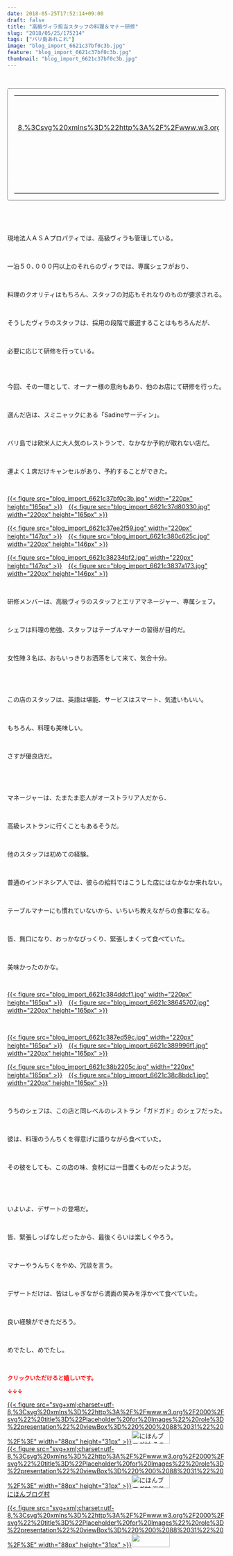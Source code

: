 ```yaml
---
date: 2018-05-25T17:52:14+09:00
draft: false
title: "高級ヴィラ担当スタッフの料理＆マナー研修"
slug: "2018/05/25/175214"
tags: ["バリ島あれこれ"]
image: "blog_import_6621c37bf0c3b.jpg"
feature: "blog_import_6621c37bf0c3b.jpg"
thumbnail: "blog_import_6621c37bf0c3b.jpg"
---
```

<p> </p><div contenteditable="false" style="padding: 15px; border-radius: 4px; border: 1px dotted currentColor; border-image: none;"><table border="0" cellpadding="0" cellspacing="0" style="margin: 0px; table-layout: fixed;" width="100%">	<tbody width="100%">		<tr>			<td aligin="center" style="vertical-align: middle;" width="95"><span style="text-align: center; display: block;"><a href="affiliate.do?affiliateId=37308017" alt0="BlogAffiliate" target="_blank" rel="nofollow">{{< figure src="svg+xml;charset=utf-8,%3Csvg%20xmlns%3D%22http%3A%2F%2Fwww.w3.org%2F2000%2Fsvg%22%20title%3D%22Placeholder%20for%20Images%22%20role%3D%22presentation%22%20viewBox%3D%220%200%201%201%22%20%2F%3E"  >}}<noscript><img alt="稼げる人の常識、稼げない人の常識" border="0" data-img="affiliate" src="https://images-fe.ssl-images-amazon.com/images/I/51Ft8zEBpkL._SL160_.jpg" style="margin: 0px; vertical-align: middle; max-width: 95px;"></noscript></a></span></td>			<td style="line-height: 1.5; padding-left: 15px; vertical-align: middle;"><a href="affiliate.do?affiliateId=37308017" alt0="BlogAffiliate" target="_blank" rel="nofollow">稼げる人の常識、稼げない人の常識</a>			<div style="padding: 3px 0px;">1,200円</div>			<div style="font-size: 0.83em;">Amazon</div></td>		</tr>	</tbody></table></div><p> </p><p> </p><p>現地法人ＡＳＡプロパティでは、高級ヴィラも管理している。</p><p> </p><p>一泊５０､０００円以上のそれらのヴィラでは、専属シェフがおり、</p><p> </p><p>料理のクオリティはもちろん、スタッフの対応もそれなりのものが要求される。</p><p> </p><p>そうしたヴィラのスタッフは、採用の段階で厳選することはもちろんだが、</p><p> </p><p>必要に応じて研修を行っている。</p><p> </p><p><br/>今回、その一環として、オーナー様の意向もあり、他のお店にて研修を行った。</p><p> </p><p>選んだ店は、スミニャックにある「Sadineサーディン」。</p><p> </p><p>バリ島では欧米人に大人気のレストランで、なかなか予約が取れない店だ。</p><p> </p><p>運よく１席だけキャンセルがあり、予約することができた。</p><p> </p><p><a href="blog_import_6621c37bf0c3b.jpg">{{< figure src="blog_import_6621c37bf0c3b.jpg" width="220px" height="165px" >}}</a>　<a href="blog_import_6621c37d80330.jpg">{{< figure src="blog_import_6621c37d80330.jpg" width="220px" height="165px" >}}</a></p><p><a href="blog_import_6621c37ee2f59.jpg">{{< figure src="blog_import_6621c37ee2f59.jpg" width="220px" height="147px" >}}</a>　<a href="blog_import_6621c380c625c.jpg">{{< figure src="blog_import_6621c380c625c.jpg" width="220px" height="146px" >}}</a></p><p><a href="blog_import_6621c38234bf2.jpg">{{< figure src="blog_import_6621c38234bf2.jpg" width="220px" height="147px" >}}</a>　<a href="blog_import_6621c3837a173.jpg">{{< figure src="blog_import_6621c3837a173.jpg" width="220px" height="146px" >}}</a></p><p> </p><p>研修メンバーは、高級ヴィラのスタッフとエリアマネージャー、専属シェフ。</p><p> </p><p>シェフは料理の勉強、スタッフはテーブルマナーの習得が目的だ。</p><p> </p><p>女性陣３名は、おもいっきりお洒落をして来て、気合十分。</p><p> </p><p> </p><p>この店のスタッフは、英語は堪能、サービスはスマート、気遣いもいい。</p><p> </p><p>もちろん、料理も美味しい。</p><p> </p><p>さすが優良店だ。</p><p> </p><p> </p><p>マネージャーは、たまたま恋人がオーストラリア人だから、</p><p> </p><p>高級レストランに行くこともあるそうだ。</p><p> </p><p>他のスタッフは初めての経験。</p><p> </p><p>普通のインドネシア人では、彼らの給料ではこうした店にはなかなか来れない。</p><p> </p><p>テーブルマナーにも慣れていないから、いちいち教えながらの食事になる。</p><p> </p><p>皆、無口になり、おっかなびっくり、緊張しまくって食べていた。</p><p> </p><p>美味かったのかな。</p><p> </p><p><a href="blog_import_6621c384ddcf1.jpg">{{< figure src="blog_import_6621c384ddcf1.jpg" width="220px" height="165px" >}}</a>　<a href="blog_import_6621c38645707.jpg">{{< figure src="blog_import_6621c38645707.jpg" width="220px" height="165px" >}}</a></p><p> </p><p><a href="blog_import_6621c387ed59c.jpg">{{< figure src="blog_import_6621c387ed59c.jpg" width="220px" height="165px" >}}</a>　<a href="blog_import_6621c389996f1.jpg">{{< figure src="blog_import_6621c389996f1.jpg" width="220px" height="165px" >}}</a></p><p><a href="blog_import_6621c38b2205c.jpg">{{< figure src="blog_import_6621c38b2205c.jpg" width="220px" height="165px" >}}</a>　<a href="blog_import_6621c38c8bdc1.jpg">{{< figure src="blog_import_6621c38c8bdc1.jpg" width="220px" height="165px" >}}</a></p><p> </p><p>うちのシェフは、この店と同レベルのレストラン「ガドガド」のシェフだった。</p><p> </p><p>彼は、料理のうんちくを得意げに語りながら食べていた。</p><p> </p><p>その彼をしても、この店の味、食材には一目置くものだったようだ。</p><p> </p><p> </p><p>いよいよ、デザートの登場だ。</p><p> </p><p>皆、緊張しっぱなしだったから、最後くらいは楽しくやろう。</p><p> </p><p>マナーやうんちくをやめ、冗談を言う。</p><p> </p><p>デザートだけは、皆はしゃぎながら満面の笑みを浮かべて食べていた。</p><p> </p><p>良い経験ができただろう。</p><p> </p><p>めでたし、めでたし。</p><p> </p><p><font color="#ff0000" size="2"><strong>クリックいただけると嬉しいです。</strong></font></p><p><font color="#ff0000" size="2"><strong>↓↓↓</strong></font></p><p><a href="ranking.html?p_cid=01260127" id="&amp;blogmura_banner" target="_blank">{{< figure src="svg+xml;charset=utf-8,%3Csvg%20xmlns%3D%22http%3A%2F%2Fwww.w3.org%2F2000%2Fsvg%22%20title%3D%22Placeholder%20for%20Images%22%20role%3D%22presentation%22%20viewBox%3D%220%200%2088%2031%22%20%2F%3E" width="88px" height="31px" >}}<noscript><img alt="にほんブログ村 その他生活ブログ 不動産投資へ" border="0" height="31" src="https://img-proxy.blog-video.jp/images?url=http%3A%2F%2Flife.blogmura.com%2Fhudousantoushi%2Fimg%2Fhudousantoushi88_31.gif" width="88"></noscript></a><br/><a href="ranking.html?p_cid=01260127" target="_blank">{{< figure src="svg+xml;charset=utf-8,%3Csvg%20xmlns%3D%22http%3A%2F%2Fwww.w3.org%2F2000%2Fsvg%22%20title%3D%22Placeholder%20for%20Images%22%20role%3D%22presentation%22%20viewBox%3D%220%200%2088%2031%22%20%2F%3E" width="88px" height="31px" >}}<noscript><img alt="にほんブログ村 海外生活ブログ バリ島情報へ" border="0" height="31" src="https://img-proxy.blog-video.jp/images?url=http%3A%2F%2Foverseas.blogmura.com%2Fbali%2Fimg%2Fbali88_31.gif" width="88"></noscript></a><br/><a href="ranking.html?p_cid=01260127" target="_blank">にほんブログ村</a></p><p><a href="link.php?1804582" title="人気ブログランキングへ">{{< figure src="svg+xml;charset=utf-8,%3Csvg%20xmlns%3D%22http%3A%2F%2Fwww.w3.org%2F2000%2Fsvg%22%20title%3D%22Placeholder%20for%20Images%22%20role%3D%22presentation%22%20viewBox%3D%220%200%2088%2031%22%20%2F%3E" width="88px" height="31px" >}}<noscript><img border="0" height="31" src="https://blog.with2.net/img/banner/banner_22.gif" width="88"></noscript></a></p><p> </p>

